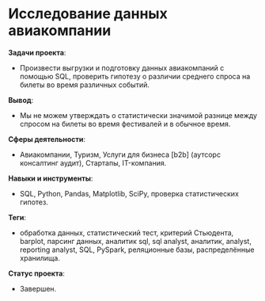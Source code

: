 # Исследование данных авиакомпании
__Задачи проекта__: 
* Произвести выгрузки и подготовку данных авиакомпаний с помощью SQL, проверить гипотезу о различии среднего спроса на билеты во время различных событий.

__Вывод__: 
* Мы не можем утверждать о статистически значимой разнице между спросом на билеты во время фестивалей и в обычное время.
 
__Сферы деятельности__: 
* Авиакомпании, Туризм, Услуги для бизнеса [b2b] (аутсорс консалтинг аудит), Стартапы, IT-компания.

__Навыки и инструменты__:
* SQL, Python, Pandas, Matplotlib, SciPy, проверка статистических гипотез.

__Теги__:
* обработка данных, статистический тест, критерий Стьюдента, barplot, парсинг данных, аналитик sql, sql analyst, аналитик, analyst, reporting analyst, SQL, PySpark, реляционные базы, распределённые хранилища.

__Статус проекта__: 
* Завершен.
